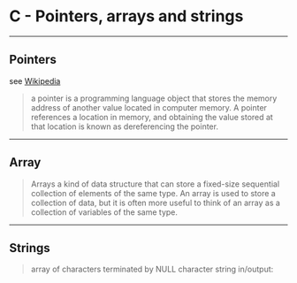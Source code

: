 # C - Pointers, arrays and strings

----
## Pointers
see [Wikipedia](https://en.wikipedia.org/wiki/Pointer_(computer_programming))

>  a pointer is a programming language object that stores the memory address of another value located in computer memory. A pointer references a location in memory, and obtaining the value stored at that location is known as dereferencing the pointer.

----
## Array
> Arrays a kind of data structure that can store a fixed-size sequential collection of elements of the same type. An array is used to store a collection of data, but it is often more useful to think of an array as a collection of variables of the same type.

----
## Strings
> array of characters
terminated by NULL character
string in/output: